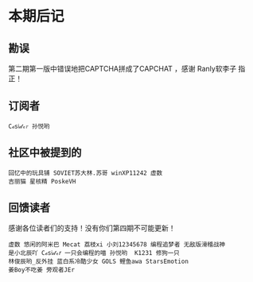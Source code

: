 # 本期后记

## 勘误

第二期第一版中错误地把CAPTCHA拼成了CAPCHAT ，感谢 Ranly软李子 指正！

## 订阅者

```
𝙲ℴ𝗌𝔦𝒹ₑ𝑟 孙悦哟
```

## 社区中被提到的

```
回忆中的玩具铺 SOVIET苏大林.苏哥 winXP11242 虚数
吉丽猫 星核精 PoskeVH
```

## 回馈读者

感谢各位读者们的支持！没有你们第四期不可能更新！

```
虚数 悠​闲​的​阿​米​巴​ Mecat 荔枝xi 小刘12345678 编程追梦者 无敌版滑稽战神
是小北辰吖 𝙲ℴ𝗌𝔦𝒹ₑ𝑟 一只会编程的喵 孙悦哟  K1231 修狗一只
林俊辰哟_反外挂 蓝白系冷酷少女 GOLS 鲤鱼awa StarsEmotion
姜Boy不吃姜 旁观者JEr
```
